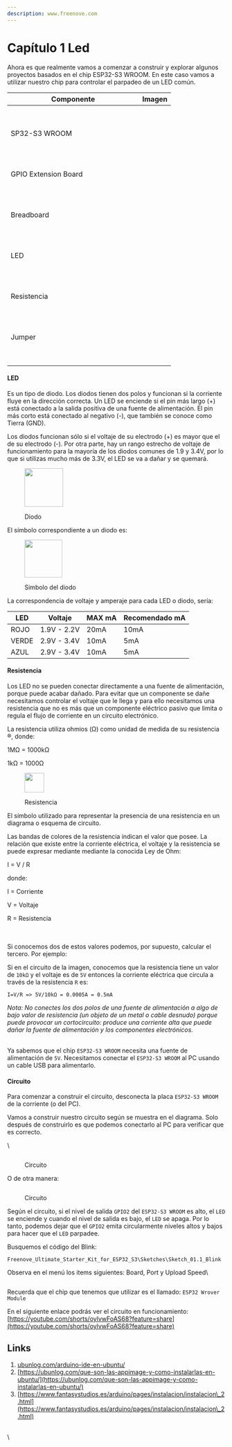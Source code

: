 ```yaml
---
description: www.freenove.com
---
```


# Capítulo 1 Led

Ahora es que realmente vamos a comenzar a construir y explorar algunos proyectos basados en el chip ESP32-S3 WROOM. En este caso vamos a utilizar nuestro chip para controlar el parpadeo de un LED común.

<table><thead><tr><th width="288">Componente</th><th>Imagen</th></tr></thead><tbody><tr><td><p><br></p><p>SP32-S3 WROOM</p><p><br></p></td><td><img src="../../.gitbook/assets/image (3) (1) (1) (1) (1) (1) (1) (1) (1) (1).png" alt=""></td></tr><tr><td><p>GPIO Extension Board</p><p><br></p></td><td><p><br></p><p><img src="../../.gitbook/assets/image (1) (1) (1) (1) (1) (1) (1) (1) (1) (1) (1) (1) (1) (1) (1) (1).png" alt=""></p></td></tr><tr><td><p>Breadboard</p><p><br></p></td><td><img src="../../.gitbook/assets/image (2) (1) (1) (1) (1) (1) (1) (1) (1) (1) (1) (1) (1).png" alt=""></td></tr><tr><td><p>LED</p><p><br></p></td><td><br><img src="../../.gitbook/assets/image (3) (1) (1) (1) (1) (1) (1) (1) (1) (1) (1).png" alt=""></td></tr><tr><td><p>Resistencia</p><p><br></p></td><td><br><img src="../../.gitbook/assets/image (4) (1) (1) (1) (1) (1) (1) (1) (1) (1).png" alt=""></td></tr><tr><td><p>Jumper</p><p><br></p></td><td><p></p><p><img src="../../.gitbook/assets/image (5) (1) (1) (1) (1) (1) (1) (1) (1).png" alt=""><br></p></td></tr></tbody></table>

#### LED

Es un tipo de diodo. Los diodos tienen dos polos y funcionan si la corriente fluye en la dirección correcta. Un LED se enciende si el pin más largo (+) está conectado a la salida positiva de una fuente de alimentación. El pin más corto está conectado al negativo (-), que también se conoce como Tierra (GND).

Los diodos funcionan sólo si el voltaje de su electrodo (+) es mayor que el de su electrodo (-). Por otra parte, hay un rango estrecho de voltaje de funcionamiento para la mayoría de los diodos comunes de 1.9 y 3.4V, por lo que si utilizas mucho más de 3.3V, el LED se va a dañar y se quemará.

<figure><img src="../../.gitbook/assets/image (6) (1) (1) (1) (1) (1) (1) (1).png" alt="" width="89"><figcaption><p>Diodo</p></figcaption></figure>

El símbolo correspondiente a un diodo es:&#x20;

<figure><img src="../../.gitbook/assets/image (8) (1) (1) (1) (1).png" alt="" width="87"><figcaption><p>Simbolo del diodo</p></figcaption></figure>

La correspondencia de voltaje y amperaje para cada LED o diodo, sería:

| LED   | Voltaje     | MAX mA | Recomendado mA |
| ----- | ----------- | ------ | -------------- |
| ROJO  | 1.9V - 2.2V | 20mA   | 10mA           |
| VERDE | 2.9V - 3.4V | 10mA   | 5mA            |
| AZUL  | 2.9V - 3.4V | 10mA   | 5mA            |



#### Resistencia

Los LED no se pueden conectar directamente a una fuente de alimentación, porque puede acabar dañado. Para evitar que un componente se dañe necesitamos controlar el voltaje que le llega y para ello necesitamos una resistencia que no es más que un componente eléctrico pasivo que limita o regula el flujo de corriente en un circuito electrónico.

La resistencia utiliza ohmios (Ω) como unidad de medida de su resistencia ®, donde:

1MΩ = 1000kΩ

1kΩ = 1000Ω

<figure><img src="../../.gitbook/assets/image (9) (1) (1) (1).png" alt="" width="45"><figcaption><p>Resistencia </p></figcaption></figure>



El símbolo utilizado para representar la presencia de una resistencia en un diagrama o esquema de circuito.

Las bandas de colores de la resistencia indican el valor que posee. La relación que existe entre la corriente eléctrica, el voltaje y la resistencia se puede expresar mediante mediante la conocida Ley de Ohm:

I = V / R

donde:

I = Corriente

V = Voltaje

R = Resistencia

\
\
Si conocemos dos de estos valores podemos, por supuesto, calcular el tercero. Por ejemplo:

Si en el circuito de la imagen, conocemos que la resistencia tiene un valor de `10kΩ` y el voltaje es de `5V` entonces la corriente eléctrica que circula a través de la resistencia `R` es:

```
I=V/R => 5V/10kΩ = 0.0005A = 0.5mA
```

_Nota: No conectes los dos polos de una fuente de alimentación a algo de bajo valor de resistencia (un objeto de un metal o cable desnudo) porque puede provocar un cortocircuito: produce una corriente alta que puede dañar la fuente de alimentación y los componentes electrónicos._

\
Ya sabemos que el chip `ESP32-S3 WROOM` necesita una fuente de alimentación de `5V`. Necesitamos conectar el `ESP32-S3 WROOM` al PC usando un cable USB para alimentarlo.

#### Circuito

Para comenzar a construir el circuito, desconecta la placa `ESP32-S3 WROOM` de la corriente (o del PC).

Vamos a construir nuestro circuito según se muestra en el diagrama. Solo después de construirlo es que podemos conectarlo al PC para verificar que es correcto.

\


<figure><img src="../../.gitbook/assets/image (10) (1) (1) (1).png" alt=""><figcaption><p>Circuito</p></figcaption></figure>

O de otra manera:

<figure><img src="../../.gitbook/assets/image (11) (1).png" alt=""><figcaption><p>Circuito</p></figcaption></figure>

Según el circuito, si el nivel de salida `GPIO2` del `ESP32-S3 WROOM` es alto, el `LED` se enciende y cuando el nivel de salida es bajo, el `LED` se apaga. Por lo tanto, podemos dejar que el `GPIO2` emita circularmente niveles altos y bajos para hacer que el `LED` parpadee.

Busquemos el código del Blink:

```
Freenove_Ultimate_Starter_Kit_for_ESP32_S3\Sketches\Sketch_01.1_Blink
```

Observa en el menú los items siguientes: Board, Port y Upload Speed\


<figure><img src="../../.gitbook/assets/image (12) (1).png" alt=""><figcaption></figcaption></figure>

Recuerda que el chip que tenemos que utilizar es el llamado: `ESP32 Wrover Module`

En el siguiente enlace podrás ver el circuito en funcionamiento: [https://youtube.com/shorts/oylvwFoAS68?feature=share](https://youtube.com/shorts/oylvwFoAS68?feature=share)

## Links

1. [ubunlog.com/arduino-ide-en-ubuntu/](https://ubunlog.com/arduino-ide-en-ubuntu/)
2. [https://ubunlog.com/que-son-las-appimage-y-como-instalarlas-en-ubuntu/](https://ubunlog.com/que-son-las-appimage-y-como-instalarlas-en-ubuntu/)
3. [https://www.fantasystudios.es/arduino/pages/instalacion/instalacion\_2.html](https://www.fantasystudios.es/arduino/pages/instalacion/instalacion\_2.html)

\
\
